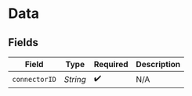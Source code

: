 # Data


## Fields

| Field              | Type               | Required           | Description        |
| ------------------ | ------------------ | ------------------ | ------------------ |
| `connectorID`      | *String*           | :heavy_check_mark: | N/A                |